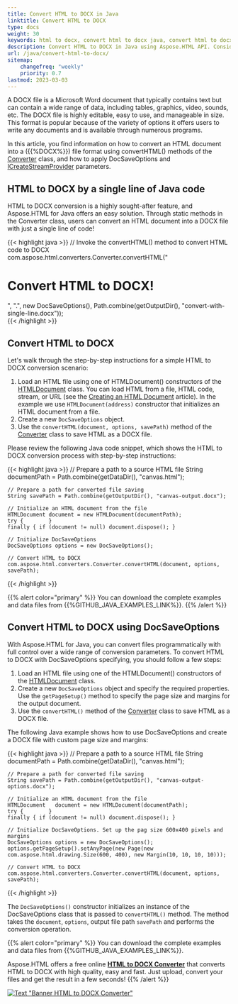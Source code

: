 ```yaml
---
title: Convert HTML to DOCX in Java
linktitle: Convert HTML to DOCX
type: docs
weight: 30
keywords: html to docx, convert html to docx java, convert html to docx, html to docx conversion, html to docx converter, save options, stream provider, java code
description: Convert HTML to DOCX in Java using Aspose.HTML API. Consider various HTML to DOCX conversion scenarios in Java code.
url: /java/convert-html-to-docx/
sitemap:
    changefreq: "weekly"
    priority: 0.7
lastmod: 2023-03-03
---
```


<link href="./../style.css" rel="stylesheet" type="text/css" />

A DOCX file is a Microsoft Word document that typically contains text but can contain a wide range of data, including tables,  graphics, video, sounds, etc. The DOCX file is highly editable, easy to use, and manageable in size. This format is popular because of the variety of options it offers users to write any documents and is available through numerous programs.

In this article, you find information on how to convert an HTML document into a ({{%DOCX%}}) file format using convertHTML() methods of the [Converter](https://reference.aspose.com/html/java/com.aspose.html.converters/converter) class, and how to apply DocSaveOptions and [ICreateStreamProvider](https://reference.aspose.com/html/java/com.aspose.html.io/ICreateStreamProvider) parameters.

## **HTML to DOCX by a single line of Java code**

HTML to DOCX conversion is a highly sought-after feature, and Aspose.HTML for Java offers an easy solution. Through static methods in the Converter class, users can convert an HTML document into a DOCX file with just a single line of code!

{{< highlight java >}}
    // Invoke the convertHTML() method to convert HTML code to DOCX           
    com.aspose.html.converters.Converter.convertHTML("<h1>Convert HTML to DOCX!</h1>", ".", new DocSaveOptions(), Path.combine(getOutputDir(), "convert-with-single-line.docx"));   
{{< /highlight >}}

## **Convert HTML to DOCX**

Let's walk through the step-by-step instructions for a simple HTML to DOCX conversion scenario:

1. Load an HTML file using one of HTMLDocument() constructors of the [HTMLDocument](https://reference.aspose.com/html/java/com.aspose.html/HTMLDocument) class. You can load HTML from a file, HTML code, stream, or URL (see the [Creating an HTML Document](/html/java/working-with-documents/creating-a-document/) article). In the example we use `HTMLDocument(address)` constructor that initializes an HTML document from a file. 
1. Create a new `DocSaveOptions` object. 
1. Use the `сonvertHTML(document, options, savePath)` method of the [Converter](https://reference.aspose.com/html/java/com.aspose.html.converters/Converter) class to save HTML as a DOCX file.

Please review the following Java code snippet, which shows the HTML to DOCX conversion process with step-by-step instructions:

{{< highlight java >}}
    // Prepare a path to a source HTML file
    String documentPath = Path.combine(getDataDir(), "canvas.html");

    // Prepare a path for converted file saving 
    String savePath = Path.combine(getOutputDir(), "canvas-output.docx");

    // Initialize an HTML document from the file
    HTMLDocument document = new HTMLDocument(documentPath);
    try {        }
    finally { if (document != null) document.dispose(); }

    // Initialize DocSaveOptions 
    DocSaveOptions options = new DocSaveOptions();

    // Convert HTML to DOCX
    com.aspose.html.converters.Converter.convertHTML(document, options, savePath);      
{{< /highlight >}}
    

{{% alert color="primary" %}}
You can download the complete examples and data files from {{%GITHUB_JAVA_EXAMPLES_LINK%}}.
{{% /alert %}}

## **Convert HTML to DOCX using DocSaveOptions**

With Aspose.HTML for Java, you can convert files programmatically with full control over a wide range of conversion parameters. To convert HTML to DOCX with DocSaveOptions specifying, you should follow a few steps: 

1. Load an HTML file using one of the HTMLDocument() constructors of the  [HTMLDocument](https://reference.aspose.com/html/java/com.aspose.html/HTMLDocument) class. 
1. Create a new `DocSaveOptions` object and specify the required properties. Use the `getPageSetup()` method to specify the page size and margins for the output document. 
1. Use the `сonvertHTML()` method of the [Converter](https://reference.aspose.com/html/java/com.aspose.html.converters/Converter) class to save HTML as a DOCX file.

The following Java example shows how to use DocSaveOptions and create a DOCX file with custom page size and margins:

{{< highlight java >}}
    // Prepare a path to a source HTML file
    String documentPath = Path.combine(getDataDir(), "canvas.html");

    // Prepare a path for converted file saving 
    String savePath = Path.combine(getOutputDir(), "canvas-output-options.docx");

    // Initialize an HTML document from the file
    HTMLDocument   document = new HTMLDocument(documentPath);
    try {        }
    finally { if (document != null) document.dispose(); }

    // Initialize DocSaveOptions. Set up the pag size 600x400 pixels and margins
    DocSaveOptions options = new DocSaveOptions();
    options.getPageSetup().setAnyPage(new Page(new com.aspose.html.drawing.Size(600, 400), new Margin(10, 10, 10, 10)));

    // Convert HTML to DOCX
    com.aspose.html.converters.Converter.convertHTML(document, options, savePath);       
{{< /highlight >}}

The `DocSaveOptions()` constructor initializes an instance of the DocSaveOptions class that is passed to `convertHTML()` method. The method takes the `document`, `options`, output file path `savePath` and performs the conversion operation.

<!--## **Output Stream Providers**

When it is necessary to save files to remote storage such as a cloud or database, implementing the [MemoryStreamProvider](https://reference.aspose.com/html/java/com.aspose.html/package-frame) interface can provide manual control over the file creation process. This interface serves as a callback object that allows for creating a stream at the beginning of the document or page (depending on the output format) and the release of the early created stream after the document or page is rendered. Using the MemoryStreamProvider interface allows users to have greater control over the file-saving process, which can be particularly useful when the storage location is remote or requires specific configurations.

{{% alert color="primary" %}} 

Aspose.HTML for Java provides various types of output formats for rendering operations. Some of these formats produce a single output file (for instance {{%PDF%}}, {{%XPS%}}), others create multiple files (Image formats {{%JPG%}}, {{%PNG%}}, etc.).

{{% /alert %}} 

The example below shows how to implement and use your own *MemoryStreamProvider* in the application:

{{< highlight java >}}

{{< /highlight >}}

{{< highlight java >}}

{{< /highlight >}}-->

{{% alert color="primary" %}}
You can download the complete examples and data files from {{%GITHUB_JAVA_EXAMPLES_LINK%}}.

Aspose.HTML offers a free online <a href="https://products.aspose.app/html/conversion/html-to-docx" target="_blank">**HTML to DOCX Converter**</a> that converts HTML to DOCX with high quality, easy and fast. Just upload, convert your files and get the result in a few seconds!
{{% /alert %}}

<a href="https://products.aspose.app/html/conversion/html-to-docx" target="_blank">![Text "Banner HTML to DOCX Converter"](./../../images/html-to-docx.png#center)</a>